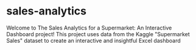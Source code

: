# sales-analytics
Welcome to The Sales Analytics for a Supermarket: An Interactive Dashboard project! This project uses data from the Kaggle "Supermarket Sales" dataset to create an interactive and insightful Excel dashboard
